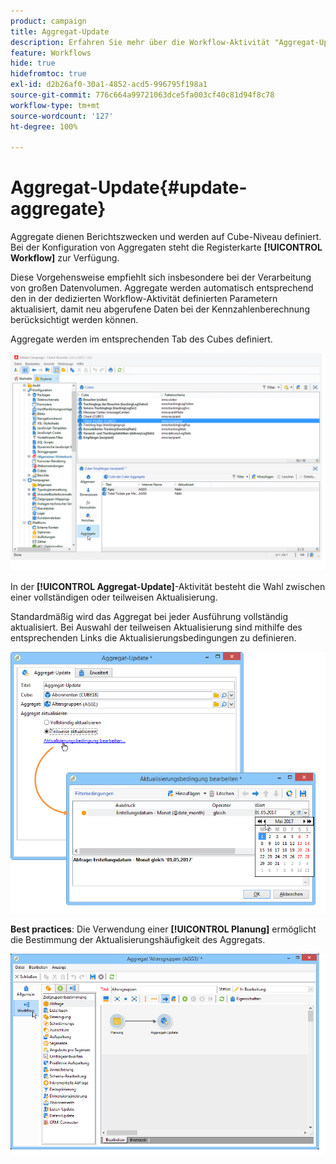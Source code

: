 ```yaml
---
product: campaign
title: Aggregat-Update
description: Erfahren Sie mehr über die Workflow-Aktivität "Aggregat-Update".
feature: Workflows
hide: true
hidefromtoc: true
exl-id: d2b26af0-30a1-4852-acd5-996795f198a1
source-git-commit: 776c664a99721063dce5fa003cf40c81d94f8c78
workflow-type: tm+mt
source-wordcount: '127'
ht-degree: 100%

---
```


# Aggregat-Update{#update-aggregate}



Aggregate dienen Berichtszwecken und werden auf Cube-Niveau definiert. Bei der Konfiguration von Aggregaten steht die Registerkarte **[!UICONTROL Workflow]** zur Verfügung.

Diese Vorgehensweise empfiehlt sich insbesondere bei der Verarbeitung von großen Datenvolumen. Aggregate werden automatisch entsprechend den in der dedizierten Workflow-Aktivität definierten Parametern aktualisiert, damit neu abgerufene Daten bei der Kennzahlenberechnung berücksichtigt werden können.

Aggregate werden im entsprechenden Tab des Cubes definiert.

![](assets/s_advuser_cube_agregate_01.png)


In der **[!UICONTROL Aggregat-Update]**-Aktivität besteht die Wahl zwischen einer vollständigen oder teilweisen Aktualisierung.

Standardmäßig wird das Aggregat bei jeder Ausführung vollständig aktualisiert. Bei Auswahl der teilweisen Aktualisierung sind mithilfe des entsprechenden Links die Aktualisierungsbedingungen zu definieren.

![](assets/s_advuser_cube_agregate_05.png)

**Best practices**: Die Verwendung einer **[!UICONTROL Planung]** ermöglicht die Bestimmung der Aktualisierungshäufigkeit des Aggregats.

![](assets/s_advuser_cube_agregate_04.png)
